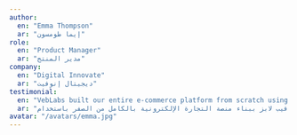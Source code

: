 ```yaml
---
author:
  en: "Emma Thompson"
  ar: "إيما طومسون"
role:
  en: "Product Manager"
  ar: "مدير المنتج"
company:
  en: "Digital Innovate"
  ar: "ديجيتال إنوفيت"
testimonial:
  en: "VebLabs built our entire e-commerce platform from scratch using React and Django. The result was a blazing-fast, scalable solution that handles thousands of daily transactions flawlessly. Their full-stack expertise is remarkable!"
  ar: "قام فيب لابز ببناء منصة التجارة الإلكترونية بالكامل من الصفر باستخدام React و Django. كانت النتيجة حلاً سريعًا وقابلاً للتطوير يتعامل مع آلاف المعاملات اليومية بشكل مثالي. خبرتهم في التطوير المتكامل مذهلة!"
avatar: "/avatars/emma.jpg"
---
```

